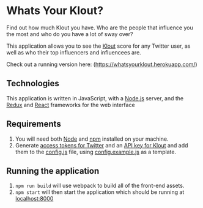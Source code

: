 # Whats Your Klout?

Find out how much Klout you have. Who are the people that influence you the most and who do you have a lot of sway over?

This application allows you to see the [Klout](https://klout.com/home) score for any Twitter user, as well as who their top influencers and influencees are.

Check out a running version here: (https://whatsyourklout.herokuapp.com/)

## Technologies

This application is written in JavaScript, with a [Node.js](https://nodejs.org/en/) server, and the [Redux](http://redux.js.org/docs/introduction/) and [React](https://facebook.github.io/react/) frameworks for the web interface

## Requirements

1. You will need both [Node](https://nodejs.org/en/) and [npm](https://www.npmjs.com/) installed on your machine.
1. Generate [access tokens for Twitter](https://dev.twitter.com/oauth/overview/application-owner-access-tokens) and an [API key for Klout](https://klout.com/s/developers/home) and add them to the [config.js](server/config.js) file, using [config.example.js](server/config.example.js) as a template.

## Running the application

1. `npm run build` will use webpack to build all of the front-end assets.
1. `npm start` will then start the application which should be running at [localhost:8000](http://localhost:8000)

